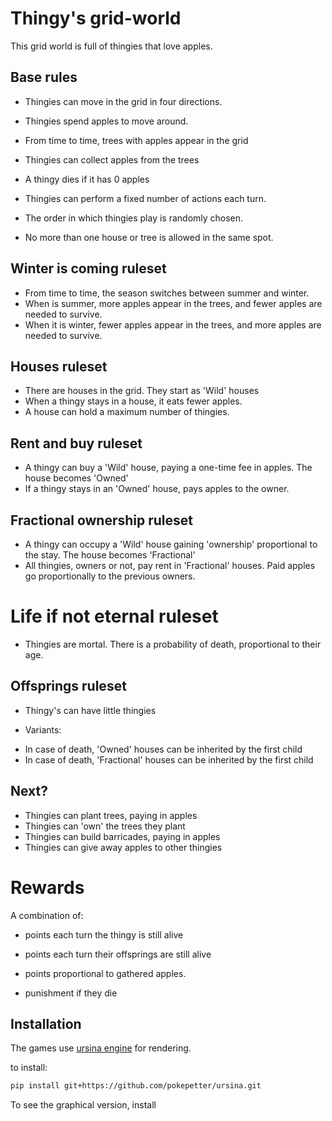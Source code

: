 # Thingy's grid-world

This grid world is full of thingies that love apples.

## Base rules

* Thingies can move in the grid in four directions.
* Thingies spend apples to move around.
* From time to time, trees with apples appear in the grid
* Thingies can collect apples from the trees
* A thingy dies if it has 0 apples
* Thingies can perform a fixed number of actions each turn. 
* The order in which thingies play is randomly chosen.

* No more than one house or tree is allowed in the same spot.

## Winter is coming ruleset

* From time to time, the season switches between summer and winter. 
* When is summer, more apples appear in the trees, and fewer apples are needed to survive.
* When it is winter, fewer apples appear in the trees, and more apples are needed to survive.

## Houses ruleset

* There are houses in the grid. They start as 'Wild' houses
* When a thingy stays in a house, it eats fewer apples.
* A house can hold a maximum number of thingies.

## Rent and buy ruleset

* A thingy can buy a 'Wild' house, paying a one-time fee in apples. The house becomes 'Owned'
* If a thingy stays in an 'Owned' house, pays apples to the owner.

## Fractional ownership ruleset

* A thingy can occupy a 'Wild' house gaining 'ownership' proportional to the stay. The house becomes 'Fractional'
* All thingies, owners or not, pay rent in 'Fractional' houses. Paid apples go proportionally to the previous owners.

# Life if not eternal ruleset

* Thingies are mortal. There is a probability of death, proportional to their age.

## Offsprings ruleset

* Thingy's can have little thingies

- Variants:
* In case of death, 'Owned' houses can be inherited by the first child
* In case of death, 'Fractional' houses can be inherited by the first child

## Next?

* Thingies can plant trees, paying in apples
* Thingies can 'own' the trees they plant
* Thingies can build barricades, paying in apples
* Thingies can give away apples to other thingies

# Rewards

A combination of:

- points each turn the thingy is still alive
- points each turn their offsprings are still alive 
- points proportional to gathered apples.

- punishment if they die

## Installation

The games use  [ursina engine](https://www.ursinaengine.org/) for rendering. 

to install:
```sh
pip install git+https://github.com/pokepetter/ursina.git
```

To see the graphical version, install
